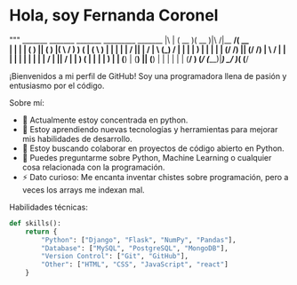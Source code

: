 # Hola, soy Fernanda Coronel

"""
        _______  _______  _______ _________ _______ 
  |\   | (  __  )(  __   )|\     /|\__   __/(  __  \
  | |  | | (  )  || (  )  |( \   / )   ) (   | (  \  )
  | |  | | | /   || | /   | \ (_) /    | |   | |   ) |
  | |  | | (/ /) || (/ /) |  \   /     | |   | |   | |
  | |  | |   / | ||   / | |   ) (      | |   | |   ) |
  | (__) |  (__) ||  (__) |   | |      | |   | (__/  )
  (_____/  (_____)|_______)   \_/      )_(   (______/
  
  ¡Bienvenidos a mi perfil de GitHub! Soy una programadora llena de pasión y entusiasmo por el código.

  Sobre mí:
  - 🔭 Actualmente estoy concentrada en python.
  - 🌱 Estoy aprendiendo nuevas tecnologías y herramientas para mejorar mis habilidades de desarrollo.
  - 👯 Estoy buscando colaborar en proyectos de código abierto en Python.
  - 💬 Puedes preguntarme sobre Python, Machine Learning o cualquier cosa relacionada con la programación.
  - ⚡ Dato curioso: Me encanta inventar chistes sobre programación, pero a veces los arrays me indexan mal.

  Habilidades técnicas:

  ```python
  def skills():
      return {
          "Python": ["Django", "Flask", "NumPy", "Pandas"],
          "Database": ["MySQL", "PostgreSQL", "MongoDB"],
          "Version Control": ["Git", "GitHub"],
          "Other": ["HTML", "CSS", "JavaScript", "react"]
      }

